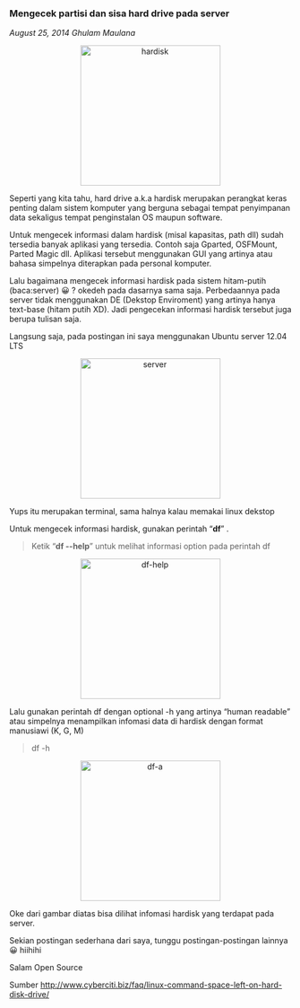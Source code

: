 ### **Mengecek partisi dan sisa hard drive pada server**
_August 25, 2014 Ghulam Maulana_

<p align="center">
	<img src="./posts/2014-08-25-mengecek-partisi-dan-sisa-hard-drive-pada-server/hardisk.jpg" height="250px" alt="hardisk">
</p> 


Seperti yang kita tahu, hard drive a.k.a hardisk merupakan perangkat keras penting dalam sistem komputer yang berguna sebagai tempat penyimpanan data sekaligus tempat penginstalan OS maupun software.

Untuk mengecek informasi dalam hardisk (misal kapasitas, path dll) sudah tersedia banyak aplikasi yang tersedia. Contoh saja Gparted, OSFMount, Parted Magic dll. Aplikasi tersebut menggunakan GUI yang artinya atau bahasa simpelnya diterapkan pada personal komputer.

Lalu bagaimana mengecek informasi hardisk pada sistem hitam-putih (baca:server) 😀 ? okedeh pada dasarnya sama saja. Perbedaannya pada server tidak menggunakan DE (Dekstop Enviroment) yang artinya hanya text-base (hitam putih XD). Jadi pengecekan informasi hardisk tersebut juga berupa tulisan saja.

Langsung saja, pada postingan ini saya menggunakan Ubuntu server 12.04 LTS
<p align="center">
	<img src="./posts/2014-08-25-mengecek-partisi-dan-sisa-hard-drive-pada-server/server.png" height="250px" alt="server">
</p> 


Yups itu merupakan terminal, sama halnya kalau memakai linux dekstop

Untuk mengecek informasi hardisk, gunakan perintah “**df**” .

> Ketik “**df --help**” untuk melihat informasi option pada perintah df
<p align="center">
	<img src="./posts/2014-08-25-mengecek-partisi-dan-sisa-hard-drive-pada-server/df-help.png" height="250px" alt="df-help">
</p> 


Lalu gunakan perintah df dengan optional -h yang artinya “human readable” atau simpelnya menampilkan infomasi data di hardisk dengan format manusiawi (K, G, M)

> df -h
<p align="center">
	<img src="./posts/2014-08-25-mengecek-partisi-dan-sisa-hard-drive-pada-server/df-a.png" height="250px" alt="df-a">
</p> 
 

Oke dari gambar diatas bisa dilihat infomasi hardisk yang terdapat pada server.

Sekian postingan sederhana dari saya, tunggu postingan-postingan lainnya 😀 hiihihi

Salam Open Source

Sumber <http://www.cyberciti.biz/faq/linux-command-space-left-on-hard-disk-drive/>

